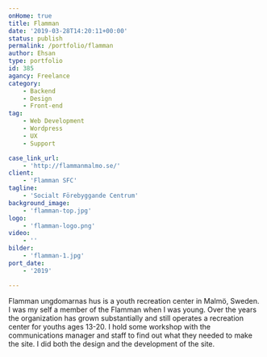 ```yaml
---
onHome: true
title: Flamman
date: '2019-03-28T14:20:11+00:00'
status: publish
permalink: /portfolio/flamman
author: Ehsan
type: portfolio
id: 385
agancy: Freelance
category:
    - Backend
    - Design
    - Front-end
tag:
    - Web Development
    - Wordpress
    - UX
    - Support

case_link_url:
    - 'http://flammanmalmo.se/'
client:
    - 'Flamman SFC'
tagline:
    - 'Socialt Förebyggande Centrum'
background_image:
    - 'flamman-top.jpg'
logo:
    - 'flamman-logo.png'
video:
    - ''
bilder:
    - 'flamman-1.jpg'
port_date:
    - '2019'

---
```

Flamman ungdomarnas hus is a youth recreation center in Malmö, Sweden. I was my self a member of the Flamman when I was young. Over the years the organization has grown substantially and still operates a recreation center for youths ages 13-20. I hold some workshop with the communications manager and staff to find out what they needed to make the site. I did both the design and the development of the site.
